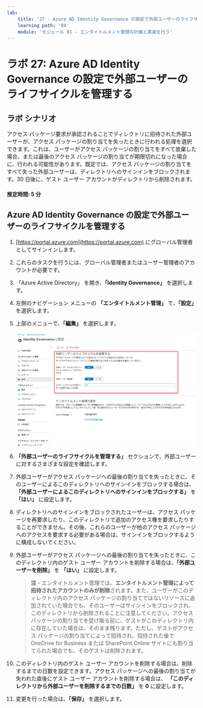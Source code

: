 ```yaml
---
lab:
    title: '27 - Azure AD Identity Governance の設定で外部ユーザーのライフサイクルを管理する'
    learning path: '04'
    module: 'モジュール 01 - エンタイトルメント管理の計画と実装を行う'
---
```


# ラボ 27: Azure AD Identity Governance の設定で外部ユーザーのライフサイクルを管理する  

## ラボ シナリオ

アクセス パッケージ要求が承認されることでディレクトリに招待された外部ユーザーが、アクセス パッケージの割り当てを失ったときに行われる処理を選択できます。これは、ユーザーがアクセス パッケージの割り当てをすべて放棄した場合、または最後のアクセス パッケージの割り当てが期限切れになった場合に、行われる可能性があります。既定では、アクセス パッケージの割り当てをすべて失った外部ユーザーは、ディレクトリへのサインインをブロックされます。30 日後に、ゲスト ユーザー アカウントがディレクトリから削除されます。

#### 推定時間: 5 分

## Azure AD Identity Governance の設定で外部ユーザーのライフサイクルを管理する

1. [https://portal.azure.com](https://portal.azure.com) にグローバル管理者としてサインインします。

1. これらのタスクを行うには、グローバル管理者またはユーザー管理者のアカウントが必要です。

1. 「Azure Active Directory」 を開き、**「Identity Governance」** を選択します。

1. 左側のナビゲーション メニューの **「エンタイトルメント管理」** で、**「設定」** を選択します。

1. 上部のメニューで、**「編集」** を選択します。

    ![「外部ユーザーのライフサイクルを管理する」が強調表示された Identity Governance の「設定」ページが表示されている画面イメージ。](./media/lp4-mod1-manage-lifcycle-of-ext-users.png)

1. **「外部ユーザーのライフサイクルを管理する」** セクションで、外部ユーザーに対するさまざまな設定を確認します。

1. 外部ユーザーがアクセス パッケージへの最後の割り当てを失ったときに、そのユーザーによるこのディレクトリへのサインインをブロックする場合は、 **「外部ユーザーによるこのディレクトリへのサインインをブロックする」** を **「はい」** に設定します。

1. ディレクトリへのサインインをブロックされたユーザーは、アクセス パッケージを再要求したり、このディレクトリで追加のアクセス権を要求したりすることができません。その後、これらのユーザーが他のアクセス パッケージへのアクセスを要求する必要がある場合は、サインインをブロックするように構成しないでください。

1. 外部ユーザーがアクセス パッケージへの最後の割り当てを失ったときに、このディレクトリ内のゲスト ユーザー アカウントを削除する場合は、**「外部ユーザーを削除」** を **「はい」** に設定します。

    > **注** - エンタイトルメント管理では、**エンタイトルメント管理によって招待されたアカウントのみが削除**されます。また、ユーザーがこのディレクトリ内のアクセス パッケージの割り当てではないリソースに追加されていた場合でも、そのユーザーはサインインをブロックされ、このディレクトリから削除されることに注意してください。アクセス パッケージの割り当てを受け取る前に、ゲストがこのディレクトリ内に存在していた場合は、そのまま残ります。ただし、ゲストがアクセス パッケージの割り当てによって招待され、招待された後で OneDrive for Business または SharePoint Online サイトにも割り当てられた場合でも、そのゲストは削除されます。

1. このディレクトリ内のゲスト ユーザー アカウントを削除する場合は、削除するまでの日数を設定できます。アクセス パッケージへの最後の割り当てが失われた直後にゲスト ユーザー アカウントを削除する場合は、 **「このディレクトリから外部ユーザーを削除するまでの日数」** を **0** に設定します。

1. 変更を行った場合は、**「保存」** を選択します。
